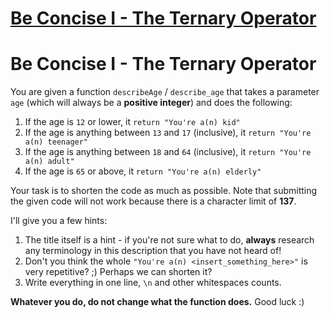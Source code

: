 # [Be Concise I - The Ternary Operator](https://www.codewars.com/kata/be-concise-i-the-ternary-operator "56f3f6a82010832b02000f38")

# Be Concise I - The Ternary Operator

You are given a function ```describeAge``` / ```describe_age``` that takes a parameter ```age``` (which will always be a **positive integer**) and does the following:

1. If the age is ```12``` or lower, it ```return "You're a(n) kid"```
2. If the age is anything between ```13``` and ```17``` (inclusive), it ```return "You're a(n) teenager"```
3. If the age is anything between ```18``` and ```64``` (inclusive), it ```return "You're a(n) adult"```
4. If the age is ```65``` or above, it ```return "You're a(n) elderly"```

Your task is to shorten the code as much as possible. Note that submitting the given code will not work because there is a character limit of **137**.

I'll give you a few hints:

1. The title itself is a hint - if you're not sure what to do, **always** research any terminology in this description that you have not heard of!
2. Don't you think the whole ```"You're a(n) <insert_something_here>"``` is very repetitive? ;)  Perhaps we can shorten it?
3. Write everything in one line, `\n` and other whitespaces counts.

**Whatever you do, do not change what the function does.**  Good luck :)